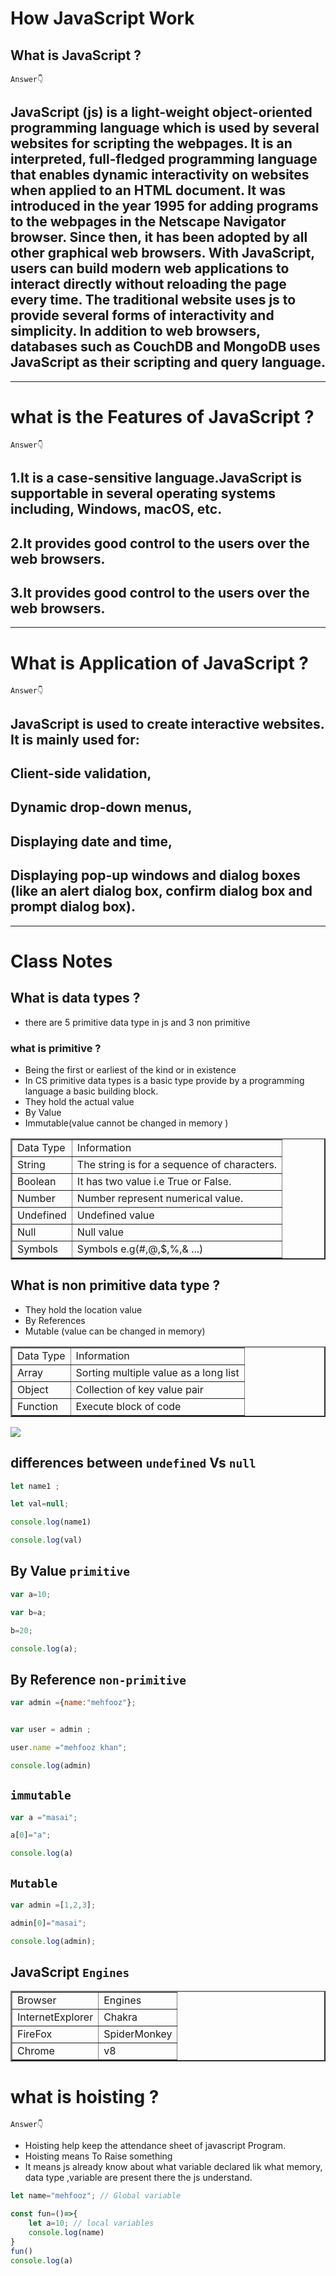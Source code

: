# How JavaScript  Work 

## What is JavaScript ?
`Answer👇`  
 ## JavaScript (js) is a light-weight object-oriented programming language which is used by several websites for scripting the webpages. It is an interpreted, full-fledged programming language that enables dynamic interactivity on websites when applied to an HTML document. It was introduced in the year 1995 for adding programs to the webpages in the Netscape Navigator browser. Since then, it has been adopted by all other graphical web browsers. With JavaScript, users can build modern web applications to interact directly without reloading the page every time. The traditional website uses js to provide several forms of interactivity and simplicity. In addition to web browsers, databases such as CouchDB and MongoDB uses JavaScript as their scripting and query language.

<hr>

# what is the Features of JavaScript ?

  `Answer👇`
  ## 1.It is a case-sensitive language.JavaScript is supportable in several operating systems including, Windows, macOS, etc.

  ## 2.It provides good control to the users over the web browsers.

  ## 3.It provides good control to the users over the web browsers.

<hr>

# What is Application of JavaScript ?
 
 `Answer👇`

 ## JavaScript is used to create interactive websites. It is mainly used for:

## Client-side validation,
## Dynamic drop-down menus,
## Displaying date and time,
## Displaying pop-up windows and dialog boxes (like an alert dialog box, confirm dialog box and prompt dialog box).

<hr>

# Class Notes 

## What is data types ?
 - there are 5 primitive data type in js and 3 non primitive

 ### what is primitive ?
  - Being the first or earliest of the kind or in existence 
  - In CS primitive data types is a basic type provide by a programming language a basic building block.
  - They hold the actual value 
  - By Value 
  - Immutable(value cannot be changed in memory )

  <div align="center"  >
  <table border=2 >
  <tr>
  <td>Data Type</td>
  <td>Information</td>
  </tr>
  <tr>
  <td>String</td>
  <td>The string is for a sequence of characters.</td>
  </tr>
  <tr>
  <td>Boolean</td>
  <td>It has two value i.e True or False.</td>
  </tr>
  <tr>
  <td>Number</td>
  <td>Number represent numerical value.</td>
  </tr>
  <tr>
  <td>Undefined</td>
  <td>Undefined value</td>
  </tr>
  <tr>
  <td>Null</td>
  <td>Null value</td>
  </tr>
  <tr>
  <td>Symbols</td>
  <td>Symbols e.g(#,@,$,%,& ...)</td>
  </tr>
  </table>
  </div>


## What is non primitive data type ?
  - They hold the location value
  - By References
  - Mutable (value can be changed in memory)
  <div align="center">
  <table border=2>
  <tr>
  <td>Data Type</td>
  <td>Information</td>
  </tr>
  <tr>
  <td>Array</td>
  <td>Sorting multiple value as a long list </td>
  </tr>
  <tr>
  <td>Object</td>
  <td>Collection of key value pair</td>
  </tr>
  <tr>
  <td>Function</td>
  <td>Execute block of code </td>
  </tr>

  </table>
</div>

![](https://buggyprogrammer.com/wp-content/uploads/elementor/thumbs/Javascript-cheatsheet-ilovecoding-p7cccwz9fnx0gta2y3pxuc9vvrvsdjhtvbb5sd49ls.png)



## differences between `undefined` Vs `null`
```js
let name1 ;

let val=null;

console.log(name1)

console.log(val)
```

## By Value `primitive`

```js
var a=10;

var b=a;

b=20;

console.log(a);
```

##  By Reference `non-primitive`

```js
var admin ={name:"mehfooz"};


var user = admin ;

user.name ="mehfooz khan";

console.log(admin)
```

## `immutable`


```js
var a ="masai";

a[0]="a";

console.log(a)
```

## `Mutable`

```javascript
var admin =[1,2,3];

admin[0]="masai";

console.log(admin);
```

## JavaScript `Engines`


<div align="center">
<table border=2>
<tr>
<td>Browser</td>
<td>Engines</td>
</tr>
<tr>
<td>InternetExplorer</td>
<td>Chakra</td>
</tr>
<tr>
<td>FireFox</td>
<td>SpiderMonkey</td>
</tr>
<tr>
<td>Chrome</td>
<td>v8</td>
</tr>
</table>
</div>


# what is hoisting ?

  `Answer👇`

 -  Hoisting help keep the attendance sheet of javascript Program.
 - Hoisting means To Raise something 
 - It means js already know about what variable declared lik what memory, data type ,variable are present there the js understand. 

```js
let name="mehfooz"; // Global variable

const fun=()=>{
    let a=10; // local variables
    console.log(name)
}
fun()
console.log(a)
```


